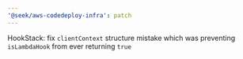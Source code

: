 ```yaml
---
'@seek/aws-codedeploy-infra': patch
---
```


HookStack: fix `clientContext` structure mistake which was preventing `isLambdaHook` from ever returning `true`
